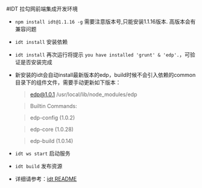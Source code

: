 #IDT
拉勾网前端集成开发环境


* `npm install idt@1.1.16 -g` 需要注意版本号,只能安装1.1.16版本. 高版本会有兼容问题

* `idt install` 安装依赖

* `idt install` 再次运行将提示 `you have installed 'grunt' & 'edp'.`，可验证是否安装完成

* 新安装的idt会自动install最新版本的edp，build时候不会引入依赖的common目录下的组件文件，需要手动更新如下版本：

	> edp@1.0.1 /usr/local/lib/node_modules/edp

	> Builtin Commands:

	>   edp-config (1.0.2)

	>   edp-core (1.0.28)

	>   edp-build (1.0.14)

* `idt ws start` 启动服务
* `idt build` 发布资源
* 详细请参考：[idt README](https://github.com/Lagou-Frontend/idt)
